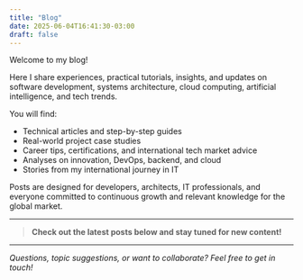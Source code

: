 ```yaml
---
title: "Blog"
date: 2025-06-04T16:41:30-03:00
draft: false
---
```


Welcome to my blog!

Here I share experiences, practical tutorials, insights, and updates on software development, systems architecture, cloud computing, artificial intelligence, and tech trends.

You will find:
- Technical articles and step-by-step guides
- Real-world project case studies
- Career tips, certifications, and international tech market advice
- Analyses on innovation, DevOps, backend, and cloud
- Stories from my international journey in IT

Posts are designed for developers, architects, IT professionals, and everyone committed to continuous growth and relevant knowledge for the global market.

---

> **Check out the latest posts below and stay tuned for new content!**

---

*Questions, topic suggestions, or want to collaborate? Feel free to get in touch!*
